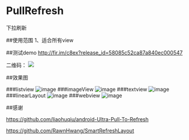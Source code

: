 # PullRefresh
下拉刷新

##使用范围
1、适合所有view

##测试demo
http://fir.im/c8ex?release_id=58085c52ca87a840ec000547

二维码：
![](https://github.com/dalong982242260/PullRefresh/blob/master/img/refresh.png?raw=true)

##效果图

###listview
![image](https://github.com/dalong982242260/PullRefresh/blob/master/img/refresh.gif?raw=true)
###imageView
![image](https://github.com/dalong982242260/PullRefresh/blob/master/img/image.gif?raw=true)
###textview
![image](https://github.com/dalong982242260/PullRefresh/blob/master/img/textview.gif?raw=true)
###linearLayout
![image](https://github.com/dalong982242260/PullRefresh/blob/master/img/linearLayout.gif?raw=true)
###webview
![image](https://github.com/dalong982242260/PullRefresh/blob/master/img/webview.gif?raw=true)

##感谢

   https://github.com/liaohuqiu/android-Ultra-Pull-To-Refresh
   
   https://github.com/RawnHwang/SmartRefreshLayout
    
    

